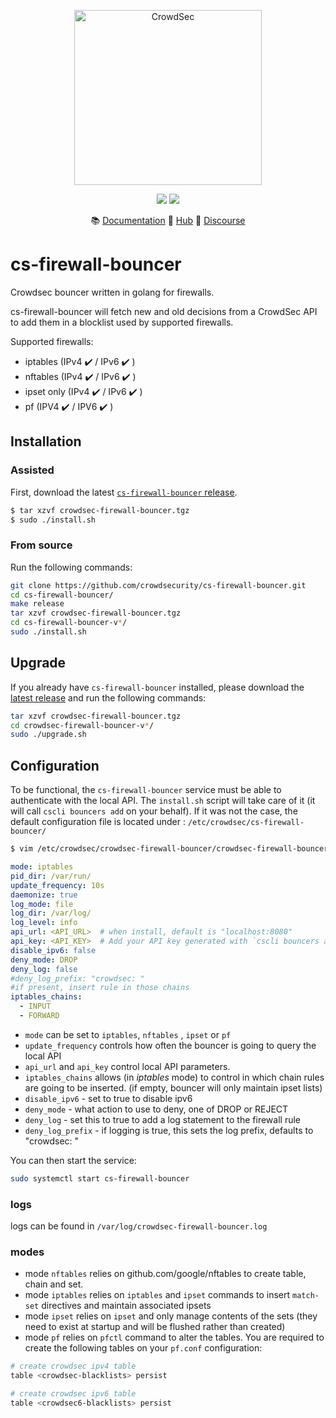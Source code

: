 <p align="center">
<img src="https://github.com/crowdsecurity/cs-firewall-bouncer/raw/main/docs/assets/crowdsec_linux_logo.png" alt="CrowdSec" title="CrowdSec" width="300" height="280" />
</p>
<p align="center">
<img src="https://img.shields.io/badge/build-pass-green">
<img src="https://img.shields.io/badge/tests-pass-green">
</p>
<p align="center">
&#x1F4DA; <a href="#installation">Documentation</a>
&#x1F4A0; <a href="https://hub.crowdsec.net">Hub</a>
&#128172; <a href="https://discourse.crowdsec.net">Discourse </a>
</p>


# cs-firewall-bouncer
Crowdsec bouncer written in golang for firewalls.

cs-firewall-bouncer will fetch new and old decisions from a CrowdSec API to add them in a blocklist used by supported firewalls.

Supported firewalls:
 - iptables (IPv4 :heavy_check_mark: / IPv6 :heavy_check_mark: )
 - nftables (IPv4 :heavy_check_mark: / IPv6 :heavy_check_mark: )
 - ipset only (IPv4 :heavy_check_mark: / IPv6 :heavy_check_mark: )
 - pf (IPV4 :heavy_check_mark: / IPV6 :heavy_check_mark: )

## Installation

### Assisted

First, download the latest [`cs-firewall-bouncer` release](https://github.com/crowdsecurity/cs-firewall-bouncer/releases).

```sh
$ tar xzvf crowdsec-firewall-bouncer.tgz
$ sudo ./install.sh
```

### From source

Run the following commands:

```bash
git clone https://github.com/crowdsecurity/cs-firewall-bouncer.git
cd cs-firewall-bouncer/
make release
tar xzvf crowdsec-firewall-bouncer.tgz
cd cs-firewall-bouncer-v*/
sudo ./install.sh
```

## Upgrade

If you already have `cs-firewall-bouncer` installed, please download the [latest release](https://github.com/crowdsecurity/cs-firewall-bouncer/releases) and run the following commands:

```bash
tar xzvf crowdsec-firewall-bouncer.tgz
cd crowdsec-firewall-bouncer-v*/
sudo ./upgrade.sh
```


## Configuration

To be functional, the `cs-firewall-bouncer` service must be able to authenticate with the local API.
The `install.sh` script will take care of it (it will call `cscli bouncers add` on your behalf).
If it was not the case, the default configuration file is located under : `/etc/crowdsec/cs-firewall-bouncer/`

```sh
$ vim /etc/crowdsec/crowdsec-firewall-bouncer/crowdsec-firewall-bouncer.yaml
```

```yaml
mode: iptables
pid_dir: /var/run/
update_frequency: 10s
daemonize: true
log_mode: file
log_dir: /var/log/
log_level: info
api_url: <API_URL>  # when install, default is "localhost:8080"
api_key: <API_KEY>  # Add your API key generated with `cscli bouncers add --name <bouncer_name>`
disable_ipv6: false
deny_mode: DROP
deny_log: false
#deny_log_prefix: "crowdsec: "
#if present, insert rule in those chains
iptables_chains:
  - INPUT
  - FORWARD
```

 - `mode` can be set to `iptables`, `nftables` , `ipset` or `pf`
 - `update_frequency` controls how often the bouncer is going to query the local API
 - `api_url` and `api_key` control local API parameters.
 - `iptables_chains` allows (in _iptables_ mode) to control in which chain rules are going to be inserted. (if empty, bouncer will only maintain ipset lists)
 - `disable_ipv6` - set to true to disable ipv6
 - `deny_mode` - what action to use to deny, one of DROP or REJECT
 - `deny_log` - set this to true to add a log statement to the firewall rule
 - `deny_log_prefix` - if logging is true, this sets the log prefix, defaults to "crowdsec: "

You can then start the service:

```sh
sudo systemctl start cs-firewall-bouncer
```

### logs

logs can be found in `/var/log/crowdsec-firewall-bouncer.log`

### modes

 - mode `nftables` relies on github.com/google/nftables to create table, chain and set.
 - mode `iptables` relies on `iptables` and `ipset` commands to insert `match-set` directives and maintain associated ipsets
 - mode `ipset` relies on `ipset` and only manage contents of the sets (they need to exist at startup and will be flushed rather than created)
 - mode `pf` relies on `pfctl` command to alter the tables. You are required to create the following tables on your `pf.conf` configuration:

 ```bash
 # create crowdsec ipv4 table
table <crowdsec-blacklists> persist

# create crowdsec ipv6 table
table <crowdsec6-blacklists> persist
 ```
